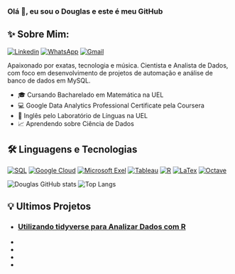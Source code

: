 ### Olá 👋, eu sou o Douglas e este é meu GitHub

## ✨ Sobre Mim:
[![Linkedin](https://img.shields.io/badge/LinkedIn-0077B5?style=for-the-badge&logo=linkedin&logoColor=white)](https://www.linkedin.com/in/dougaugsilva/)
[![WhatsApp](https://img.shields.io/badge/WhatsApp-25D366?style=for-the-badge&logo=whatsapp&logoColor=white)](https://wa.me/5543991874654) 
[![Gmail](https://img.shields.io/badge/Gmail-D14836?style=for-the-badge&logo=gmail&logoColor=white)](mailto:douglasaugustosilva323@gmail.com)

Apaixonado por exatas, tecnologia e música. Cientista e Analista de Dados, com foco em desenvolvimento de projetos de automação e análise de banco de dados em MySQL. 

- 🎓 Cursando Bacharelado em Matemática na UEL <br>
- 💻 Google Data Analytics Professional Certificate pela Coursera <br>
- 🗽 Inglês pelo Laboratório de Línguas na UEL <br>
- 📈 Aprendendo sobre Ciência de Dados <br>

## 🛠 Linguagens e Tecnologias
[![SQL](https://img.shields.io/badge/mysql-4479A1.svg?style=for-the-badge&logo=mysql&logoColor=white)](https://www.mysql.com/)
[![Google Cloud](https://img.shields.io/badge/Google_Cloud-4285F4?style=for-the-badge&logo=google-cloud&logoColor=white)](https://cloud.google.com/?hl=pt-BR)
[![Microsoft Exel](https://img.shields.io/badge/Microsoft_Excel-217346?style=for-the-badge&logo=microsoft-excel&logoColor=white)](https://www.microsoft.com/pt-br/microsoft-365/excel)
[![Tableau](https://img.shields.io/badge/Tableau-E97627?style=for-the-badge&logo=Tableau&logoColor=white)](https://www.tableau.com/pt-br/solutions/google)
[![R](https://img.shields.io/badge/R-276DC3?style=for-the-badge&logo=r&logoColor=white)](https://www.r-project.org/)
[![LaTex](https://img.shields.io/badge/latex-%23008080.svg?style=for-the-badge&logo=latex&logoColor=white)](https://www.latex-project.org/)
[![Octave](https://img.shields.io/badge/OCTAVE-darkblue?style=for-the-badge&logo=octave&logoColor=fcd683)](https://octave.org/)


![Douglas GitHub stats](https://github-readme-stats.vercel.app/api?username=DougAugSilva&show_icons=true&theme=merko)
![Top Langs](https://github-readme-stats.vercel.app/api/top-langs/?username=DougAugSilva&layout=compact&theme=merko)

## 💡 Ultimos Projetos
- ### [Utilizando tidyverse para Analizar Dados com R](https://github.com/DougAugSilva/Analise_de_dados_R)
-
-
-
-
 

